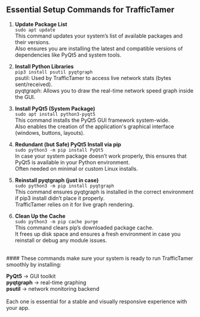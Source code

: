 ## Essential Setup Commands for TrafficTamer

1. **Update Package List**
<br>```sudo apt update```<br>
This command updates your system’s list of available packages and their versions.<br>
Also ensures you are installing the latest and compatible versions of dependencies like PyQt5 and system tools.

2. **Install Python Libraries**
<br>```pip3 install psutil pyqtgraph```<br>
psutil: Used by TrafficTamer to access live network stats (bytes sent/received).<br>
pyqtgraph: Allows you to draw the real-time network speed graph inside the GUI.

3. **Install PyQt5 (System Package)** <br>
```sudo apt install python3-pyqt5```<br>
This command installs the PyQt5 GUI framework system-wide.<br>
Also enables the creation of the application's graphical interface (windows, buttons, layouts).

4. **Redundant (but Safe) PyQt5 Install via pip** <br>
```sudo python3 -m pip install PyQt5```<br>
In case your system package doesn’t work properly, this ensures that PyQt5 is available in your Python environment.<br>
Often needed on minimal or custom Linux installs.

5. **Reinstall pyqtgraph (just in case)** <br>
```sudo python3 -m pip install pyqtgraph```<br>
This command ensures pyqtgraph is installed in the correct environment if pip3 install didn’t place it properly.<br>
TrafficTamer relies on it for live graph rendering.

6. **Clean Up the Cache** <br>
```sudo python3 -m pip cache purge```<br>
This command clears pip’s downloaded package cache.<br>
It frees up disk space and ensures a fresh environment in case you reinstall or debug any module issues.

<br>
#### These commands make sure your system is ready to run TrafficTamer smoothly by installing:

**PyQt5** → GUI toolkit<br>
**pyqtgraph** → real-time graphing<br>
**psutil** → network monitoring backend<br>
<br>
Each one is essential for a stable and visually responsive experience with your app.
